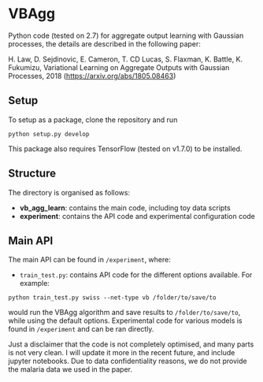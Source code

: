 # VBAgg
Python code (tested on 2.7) for aggregate output learning with Gaussian processes, the details are described in the following paper:

H. Law, D. Sejdinovic, E. Cameron, T. CD Lucas, S. Flaxman, K. Battle, K. Fukumizu, Variational Learning on Aggregate Outputs with Gaussian Processes, 2018 (https://arxiv.org/abs/1805.08463)

## Setup
To setup as a package, clone the repository and run
```
python setup.py develop
```
This package also requires TensorFlow (tested on v1.7.0) to be installed.

## Structure
The directory is organised as follows:
* __vb_agg_learn__: contains the main code, including toy data scripts
* __experiment__: contains the API code and experimental configuration code

## Main API
The main API can be found in `/experiment`, where:
* `train_test.py`: contains API code for the different options available.
For example:
```
python train_test.py swiss --net-type vb /folder/to/save/to
```
would run the VBAgg algorithm and save results to ```/folder/to/save/to```, while using the default options. Experimental code for various models is found in ```/experiment``` and can be ran directly. 

Just a disclaimer that the code is not completely optimised, and many parts is not very clean. I will update it more in the recent future, and include jupyter notebooks. Due to data confidentiality reasons, we do not provide the malaria data we used in the paper. 

